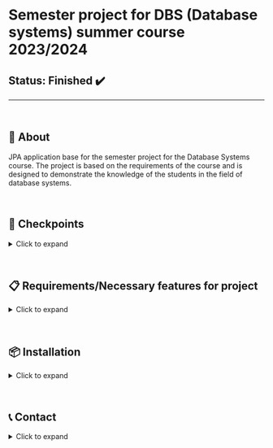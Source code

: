 # Semester project for DBS (Database systems) summer course 2023/2024

## Status: Finished ✔️

---

&nbsp;

## 🔎 About

JPA application base for the semester project for the Database Systems course. 
The project is based on the requirements of the course and is designed to demonstrate the knowledge of the students in the field of database systems.

&nbsp;

## 🚩 Checkpoints

<details><summary>Click to expand</summary>
&nbsp;
  
<details><summary>:heavy_check_mark: CP-0 Topic selection</summary>
&nbsp;

- Use a few sentences to describe the topic of your work. Briefly describe the motivation for your chosen topic.

- Consider a topic that includes both a (taxonomic) description of the system and operational data (e.g. measurements, periodic realization, etc.).

- Choose a topic that you can implement within your current knowledge to meet the requirements below. In case of uncertainty, contact the trainer.

- The topic within the group must be unique, not identical to the sample topics discussed in the tutorials and lectures.
  
</details>

---

<details><summary>:heavy_check_mark: CP-1 Conceptual model</summary>
&nbsp;

- Use ER Dia to create a relational conceptual model and submit it as an archive containing:
  - XML document cp0-krm.xml;
  - PDF document cp0-krm.pdf containing an image and a short description of the model/technical justification of the construct used;
    
- The conceptual model must contain at least 5 entity types, the number of entity types should not exceed 10.

- Do not introduce any artificial identifiers for the purpose of the conceptual model.

- Based on technical reasons, design a conceptual model that contains at least once:
  - A single, structured and multiple attribute;
  - 1:1, 1:N and N:M binding using cardinalities 0..1, 1..1, 0..N, 1..N;
  - Recursive or reflexive binding;
  - Inheritance;
  - Weak entity type;

- Specify relevant identifiers in the model, introducing at least one entity type (failure to specify a relevant identifier is considered an error):
  - Composite identifier;
  - Multiple identifiers;
  
</details>

---

<details><summary>:heavy_check_mark: CP-2 Relational model</summary>
&nbsp;

- Transform the conceptual model (CP-1) into a relational model in text form, submit as an archive containing:
  - cp1-krm.png image containing the (possibly corrected) conceptual model;
  - XML document cp1-krm.xml containing the conceptual model;
  - HTML document cp1-krm.html containing the relational model;
    
- If you deem it appropriate, add new entities/relationships/characteristics to the previous conceptual model.

- Use the text notation Table (Key, Attribute1, Attribute2), list foreign keys. Do not consider NULL values.
  
</details>

---

<details><summary>:heavy_check_mark: CP-3 SQL - Database creation, data queries</summary>
&nbsp;

Transform the relational model (CP-2) into an ER model and the resulting SQL queries creating a database, formulate queries on the data over this database, submit as a PDF document containing:

- Figure - ER model and relational model.
  
- SQL queries to create the database including adequate integrity constraints, in particular the introduction of:
  - Adequate types for each attribute;
  - Attribute integrity constraints;
  - A table integrity constraint;
  - Foreign keys including (technically justified) ON UPDATE/DELETE directive;
  - Keys and primary keys, or introduce artificial keys if appropriate;
    
- SQL queries to retrieve data from the database covering at least once:
  - External joins of tables;
  - Internal table joins;
  - A condition on the data;
  - Aggregation and a condition on the value of the aggregation function;
  - Sorting and paging;
  - Set operations;
  - Nested SELECT;
    
- For each query, describe its operation in words, specify the query, and take a screenshot of the query result that is returned by the client.
  
- For the purposes of this task, it is imperative to.
  
- Create all tables in your student database on the server.

- All SQL queries must be (error-free) executable on that server.

- Populate the created tables with the relevant number of data.

- Fill one table (with key relevance for the topic being processed) with a larger amount (~32k) of "operational" data.

- Do not use ALTER TABLE to add integrity constraints.

- Recommended tools:
  - MicroOLAP for Postgresql;
  - DB Designer;
  
</details>

---

<details><summary>:heavy_check_mark: CP-4 Advanced Database Technologies</summary>
&nbsp;

Extend the CP-3 database with other advanced technologies, include a brief comment and necessary SQL queries in the PDF document.

As part of this submission, demonstrate:

- Calling the transaction and query set including setting the appropriate isolation level, indicate the conflict that could arise if the transaction were not used.

- Create and use a view.

- Creating and using a trigger.

- Create and use an index, discussing the benefits of using such an index with the help of relevant analysis.
  
</details>

</details>

&nbsp;

## 📋 Requirements/Necessary features for project

<details><summary>Click to expand</summary>
&nbsp;

- :construction: A data model corresponding to the entire database including:
  - Many To Many binding
  - Inheritance
   
- :construction: DAO layer providing the necessary low-level access to the data including parameterized query
  
- :construction: A service layer calling the DAO layer containing 5 selected uses of your data, specialized mainly for write operations and covering the transaction from CP-4.

</details>

&nbsp;

## 📦 Installation

<details><summary>Click to expand</summary>
&nbsp;

❗ **Please always pull the latest changes before running the project.** ❗

There is no .jar file available for this project yet. You can clone the repository and run the project locally.

Steps to clone the repository:

1. Open the terminal and navigate to the directory where you want to clone the repository.

2. Run the following commands:
   ```bash
    git clone https://github.com/B4SEE/DBS.git
    ```

3. Create `user_credentials/` directory in the `dbs/` directory and add the `credentials.txt` file with the following content:
   ```
    hostname
    username
    password
    ```
    Replace `hostname`, `username`, and `password` with your database credentials.

4. Open the project in your IDE and navigate to the `dbs/src/main/java/cs/cvut/fel/dbs/Main.java` file.

5. Click on Run > Edit Configurations and set environment variables for the database connection:
   ```
   db_host_url=hostname;db_password=password;db_username=username
   ```

7. Run the project.

</details>

&nbsp;

## 📞 Contact

<details><summary>Click to expand</summary>

### **Author** - Eleonora Virych

📧 Email: [virichelia@gmail.com](mailto:virichelia@gmail.com)

</details>
